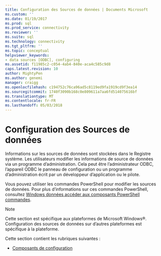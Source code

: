 ```yaml
---
title: Configuration des Sources de données | Documents Microsoft
ms.custom: ''
ms.date: 01/19/2017
ms.prod: sql
ms.prod_service: connectivity
ms.reviewer: ''
ms.suite: sql
ms.technology: connectivity
ms.tgt_pltfrm: ''
ms.topic: conceptual
helpviewer_keywords:
- data sources [ODBC], configuring
ms.assetid: f11985c2-c054-4ab4-840e-aca4c585c9d8
caps.latest.revision: 10
author: MightyPen
ms.author: genemi
manager: craigg
ms.openlocfilehash: c194752c76ca96ad5c8119ed9fa1919cd9f3ea14
ms.sourcegitcommit: 1740f3090b168c0e809611a7aa6fd514075616bf
ms.translationtype: MT
ms.contentlocale: fr-FR
ms.lasthandoff: 05/03/2018
---
```

# <a name="configuring-data-sources"></a>Configuration des Sources de données
Informations sur les sources de données sont stockées dans le Registre système. Les utilisateurs modifier les informations de source de données via un programme d’administration. Cela peut être l’administrateur ODBC, l’appareil ODBC le panneau de configuration ou un programme d’administration écrit par un développeur d’application ou le pilote.  
  
 Vous pouvez utiliser les commandes PowerShell pour modifier les sources de données. Pour plus d’informations sur ces commandes PowerShell, consultez [Windows données accéder aux composants PowerShell commandes](https://msdn.microsoft.com/library/windows/desktop/jj134064.aspx).  
  
> [!NOTE]  
>  Cette section est spécifique aux plateformes de Microsoft Windows®. Configuration des sources de données sur d’autres plateformes est spécifique à la plateforme.  
  
 Cette section contient les rubriques suivantes :  
  
-   [Composants de configuration](../../../odbc/reference/install/configuration-components.md)
